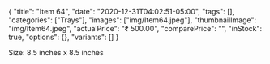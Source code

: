 {
    "title": "Item 64",
    "date": "2020-12-31T04:02:51-05:00",
    "tags": [],
    "categories": ["Trays"],
    "images": ["img/Item64.jpeg"],
    "thumbnailImage": "img/Item64.jpeg",
    "actualPrice": "₹ 500.00",
    "comparePrice": "",
    "inStock": true,
    "options": {},
    "variants": []
}


Size: 8.5 inches x 8.5 inches